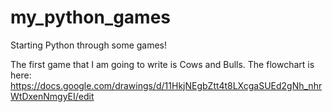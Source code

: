 # my_python_games
Starting Python through some games!

The first game that I am going to write is Cows and Bulls.
The flowchart is here: https://docs.google.com/drawings/d/11HkjNEgbZtt4t8LXcgaSUEd2gNh_nhrWtDxenNmgyEI/edit
